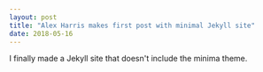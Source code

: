 ```yaml
---
layout: post
title: "Alex Harris makes first post with minimal Jekyll site"
date: 2018-05-16
---
```


I finally made a Jekyll site that doesn't include the minima theme.
